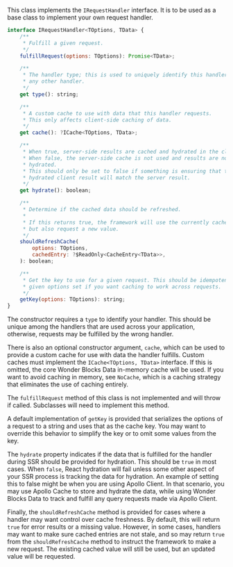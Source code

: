 This class implements the `IRequestHandler` interface. It is to be used as a
base class to implement your own request handler.

```js static
interface IRequestHandler<TOptions, TData> {
    /**
     * Fulfill a given request.
     */
    fulfillRequest(options: TOptions): Promise<TData>;

    /**
     * The handler type; this is used to uniquely identify this handler from
     * any other handler.
     */
    get type(): string;

    /**
     * A custom cache to use with data that this handler requests.
     * This only affects client-side caching of data.
     */
    get cache(): ?ICache<TOptions, TData>;

    /**
     * When true, server-side results are cached and hydrated in the client.
     * When false, the server-side cache is not used and results are not
     * hydrated.
     * This should only be set to false if something is ensuring that the
     * hydrated client result will match the server result.
     */
    get hydrate(): boolean;

    /**
     * Determine if the cached data should be refreshed.
     *
     * If this returns true, the framework will use the currently cached value
     * but also request a new value.
     */
    shouldRefreshCache(
        options: TOptions,
        cachedEntry: ?$ReadOnly<CacheEntry<TData>>,
    ): boolean;

    /**
     * Get the key to use for a given request. This should be idempotent for a
     * given options set if you want caching to work across requests.
     */
    getKey(options: TOptions): string;
}
```

The constructor requires a `type` to identify your handler. This should be unique
among the handlers that are used across your application, otherwise, requests
may be fulfilled by the wrong handler.

There is also an optional constructor argument, `cache`, which can be used to
provide a custom cache for use with data the handler fulfills. Custom caches
must implement the `ICache<TOptions, TData>` interface. If this is omitted, the
core Wonder Blocks Data in-memory cache will be used. If you want to avoid
caching in memory, see `NoCache`, which is a caching strategy that eliminates
the use of caching entirely.

The `fulfillRequest` method of this class is not implemented and will throw if
called. Subclasses will need to implement this method.

A default implementation of `getKey` is provided that serializes the options of
a request to a string and uses that as the cache key. You may want to override
this behavior to simplify the key or to omit some values from the key.

The `hydrate` property indicates if the data that is fulfilled for the handler
during SSR should be provided for hydration. This should be `true` in most
cases. When `false`, React hydration will fail unless some other aspect of your
SSR process is tracking the data for hydration. An example of setting this to
false might be when you are using Apollo Client. In that scenario, you may use
Apollo Cache to store and hydrate the data, while using Wonder Blocks Data to
track and fulfill any query requests made via Apollo Client.

Finally, the `shouldRefreshCache` method is provided for cases where a handler
may want control over cache freshness. By default, this will return `true` for
error results or a missing value. However, in some cases, handlers may want to
make sure cached entries are not stale, and so may return `true` from the
`shouldRefreshCache` method to instruct the framework to make a new request.
The existing cached value will still be used, but an updated value will be
requested.
